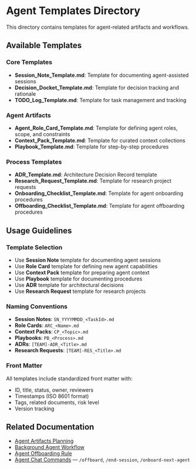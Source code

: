 # Agent Templates Directory

This directory contains templates for agent-related artifacts and workflows.

## Available Templates

### Core Templates

- **Session_Note_Template.md**: Template for documenting agent-assisted sessions
- **Decision_Docket_Template.md**: Template for decision tracking and rationale
- **TODO_Log_Template.md**: Template for task management and tracking

### Agent Artifacts

- **Agent_Role_Card_Template.md**: Template for defining agent roles, scope, and constraints
- **Context_Pack_Template.md**: Template for curated context collections
- **Playbook_Template.md**: Template for step-by-step procedures

### Process Templates

- **ADR_Template.md**: Architecture Decision Record template
- **Research_Request_Template.md**: Template for research project requests
- **Onboarding_Checklist_Template.md**: Template for agent onboarding procedures
- **Offboarding_Checklist_Template.md**: Template for agent offboarding procedures

## Usage Guidelines

### Template Selection

- Use **Session Note** template for documenting agent sessions
- Use **Role Card** template for defining new agent capabilities
- Use **Context Pack** template for preparing agent context
- Use **Playbook** template for documenting procedures
- Use **ADR** template for architectural decisions
- Use **Research Request** template for research projects

### Naming Conventions

- **Session Notes**: `SN_YYYYMMDD_<TaskId>.md`
- **Role Cards**: `ARC_<Name>.md`
- **Context Packs**: `CP_<Topic>.md`
- **Playbooks**: `PB_<Process>.md`
- **ADRs**: `[TEAM]-ADR_<Title>.md`
- **Research Requests**: `[TEAM]-RES_<Title>.md`

### Front Matter

All templates include standardized front matter with:

- ID, title, status, owner, reviewers
- Timestamps (ISO 8601 format)
- Tags, related documents, risk level
- Version tracking

## Related Documentation

- [Agent Artifacts Planning](/workspace/docs/agents/session-notes/SN_20251001_agent-offboarding.md)
- [Background Agent Workflow](/workspace/docs/agents/workflows/Background_Agent_Draft_Review_Workflow.md)
- [Agent Offboarding Rule](/workspace/.cursor/rules/agent-offboarding.mdc)
- [Agent Chat Commands](/workspace/.cursor/rules/agent-chat-commands.mdc) — `/offboard`, `/end-session`, `/onboard-next-agent`
